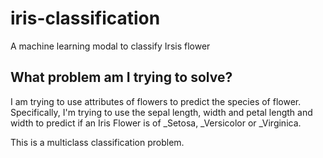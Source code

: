# iris-classification
A machine learning modal to classify Irsis flower

## What problem am I trying to solve?
I am trying to use attributes of flowers to predict the species of flower. Specifically, I'm trying to use the sepal length, width and petal length and width to predict if an Iris Flower is of _Setosa, _Versicolor or _Virginica.

This is a multiclass classification problem.
